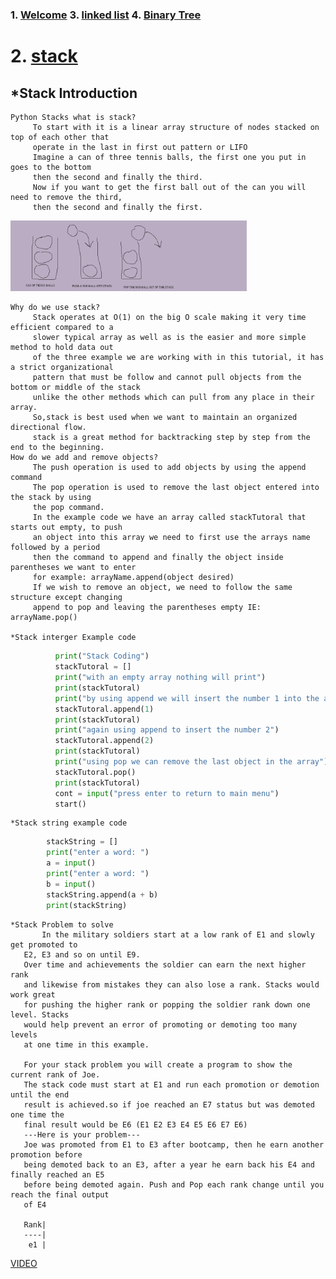 <!---
moscarelloscott/moscarelloscott is a ✨ special ✨ repository because its `README.md` (this file) appears on your GitHub profile.
You can click the Preview link to take a look at your changes.
--->
 
### 1. [Welcome](https://github.com/moscarelloscott/moscarelloscott/blob/main/CSE212.md)  3. [linked list](https://github.com/moscarelloscott/moscarelloscott/blob/main/linkedlist.md) 4. [Binary Tree](https://github.com/moscarelloscott/moscarelloscott/blob/main/binarytree.md)
# 2. [stack](https://github.com/moscarelloscott/moscarelloscott/blob/main/stack.md)
 ## *Stack Introduction
	Python Stacks what is stack?
		 To start with it is a linear array structure of nodes stacked on top of each other that 
		 operate in the last in first out pattern or LIFO
		 Imagine a can of three tennis balls, the first one you put in goes to the bottom
		 then the second and finally the third.
		 Now if you want to get the first ball out of the can you will need to remove the third,
		 then the second and finally the first. 
 <img src="images/stackImg.png" width="75%" height="25%">
 
	Why do we use stack?
		 Stack operates at O(1) on the big O scale making it very time efficient compared to a 
		 slower typical array as well as is the easier and more simple method to hold data out 
		 of the three example we are working with in this tutorial, it has a strict organizational 
		 pattern that must be follow and cannot pull objects from the bottom or middle of the stack 
		 unlike the other methods which can pull from any place in their array.
		 So,stack is best used when we want to maintain an organized directional flow.
		 stack is a great method for backtracking step by step from the end to the beginning.
	How do we add and remove objects?
		 The push operation is used to add objects by using the append command
		 The pop operation is used to remove the last object entered into the stack by using
		 the pop command.
		 In the example code we have an array called stackTutoral that starts out empty, to push
		 an object into this array we need to first use the arrays name followed by a period 
		 then the command to append and finally the object inside parentheses we want to enter
		 for example: arrayName.append(object desired)
		 If we wish to remove an object, we need to follow the same structure except changing
		 append to pop and leaving the parentheses empty IE: arrayName.pop()

    *Stack interger Example code    
~~~Python
          print("Stack Coding")
          stackTutoral = []
          print("with an empty array nothing will print")
          print(stackTutoral)
          print("by using append we will insert the number 1 into the array")
          stackTutoral.append(1)
          print(stackTutoral)
          print("again using append to insert the number 2")
          stackTutoral.append(2)
          print(stackTutoral)
          print("using pop we can remove the last object in the array")
          stackTutoral.pop()
          print(stackTutoral)
          cont = input("press enter to return to main menu")
          start()        
~~~
    *Stack string example code
~~~Python
	    stackString = []
	    print("enter a word: ")
	    a = input()
	    print("enter a word: ")
	    b = input()
	    stackString.append(a + b)
	    print(stackString)
~~~    
    *Stack Problem to solve
           In the military soldiers start at a low rank of E1 and slowly get promoted to 
	   E2, E3 and so on until E9.
	   Over time and achievements the soldier can earn the next higher rank 
	   and likewise from mistakes they can also lose a rank. Stacks would work great
	   for pushing the higher rank or popping the soldier rank down one level. Stacks
	   would help prevent an error of promoting or demoting too many levels
	   at one time in this example.
	   
	   For your stack problem you will create a program to show the current rank of Joe.
	   The stack code must start at E1 and run each promotion or demotion until the end 
	   result is achieved.so if joe reached an E7 status but was demoted one time the
	   final result would be E6 (E1 E2 E3 E4 E5 E6 E7 E6)
	   ---Here is your problem---
	   Joe was promoted from E1 to E3 after bootcamp, then he earn another promotion before
	   being demoted back to an E3, after a year he earn back his E4 and finally reached an E5
	   before being demoted again. Push and Pop each rank change until you reach the final output
	   of E4
	   
	   Rank|
	   ----|
	    e1 |

    

[VIDEO](404)
